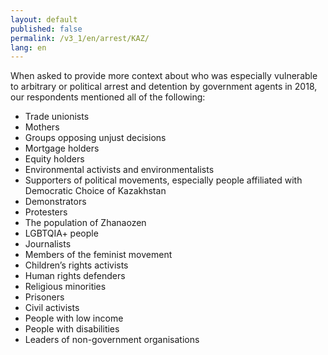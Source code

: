 ```yaml
---
layout: default
published: false
permalink: /v3_1/en/arrest/KAZ/
lang: en
---
```


When asked to provide more context about who was especially vulnerable to arbitrary or political arrest and detention by government agents in 2018, our respondents mentioned all of the following:
-	Trade unionists
-	Mothers
-	Groups opposing unjust decisions
-	Mortgage holders
-	Equity holders
-	Environmental activists and environmentalists
-	Supporters of political movements, especially people affiliated with Democratic Choice of Kazakhstan
-	Demonstrators
-	Protesters
-	The population of Zhanaozen
-	LGBTQIA+ people
-	Journalists
-	Members of the feminist movement
-	Children’s rights activists
-	Human rights defenders
-	Religious minorities
-	Prisoners
-	Civil activists
-	People with low income
-	People with disabilities
-	Leaders of non-government organisations

